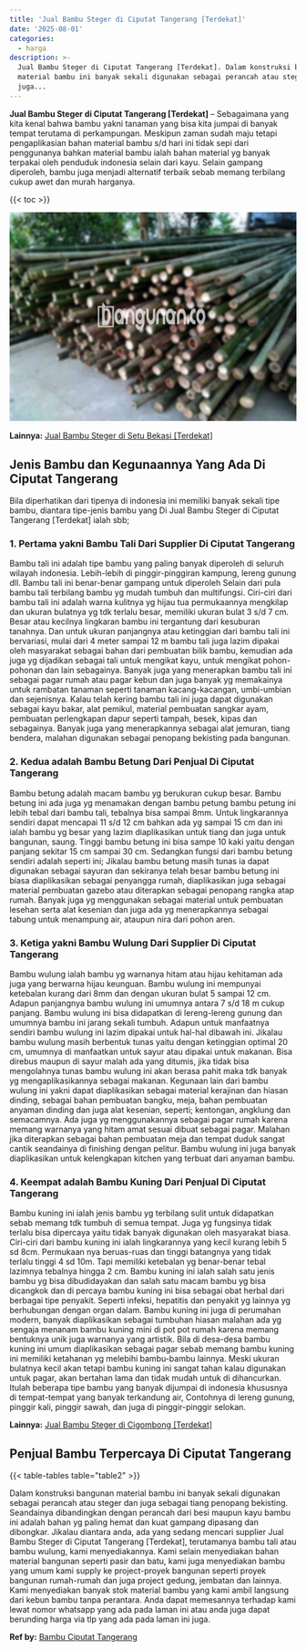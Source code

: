 ```yaml
---
title: 'Jual Bambu Steger di Ciputat Tangerang [Terdekat]'
date: '2025-08-01'
categories:
  - harga
description: >-
  Jual Bambu Steger di Ciputat Tangerang [Terdekat]. Dalam konstruksi bangunan
  material bambu ini banyak sekali digunakan sebagai perancah atau steger dan
  juga...
---
```


**Jual Bambu Steger di Ciputat Tangerang \[Terdekat\]** – Sebagaimana yang kita kenal bahwa bambu yakni tanaman yang bisa kita jumpai di banyak tempat terutama di perkampungan. Meskipun zaman sudah maju tetapi pengaplikasian bahan material bambu s/d hari ini tidak sepi dari penggunanya bahkan material bambu ialah bahan material yg banyak terpakai oleh penduduk indonesia selain dari kayu. Selain gampang diperoleh, bambu juga menjadi alternatif terbaik sebab memang terbilang cukup awet dan murah harganya.

{{< toc >}}

![Jual Bambu Steger di Ciputat Tangerang [Terdekat]](/images/jual-bambu-tali-20.png)

**Lainnya:** [Jual Bambu Steger di Setu Bekasi \[Terdekat\]](https://bambu.bangunan.co/jual-bambu-steger-di-setu-bekasi-terdekat/)

## Jenis Bambu dan Kegunaannya Yang Ada Di Ciputat Tangerang

Bila diperhatikan dari tipenya di indonesia ini memiliki banyak sekali tipe bambu, diantara tipe-jenis bambu yang Di Jual Bambu Steger di Ciputat Tangerang \[Terdekat\] ialah sbb;

### 1\. Pertama yakni Bambu Tali Dari Supplier Di Ciputat Tangerang

Bambu tali ini adalah tipe bambu yang paling banyak diperoleh di seluruh wilayah indonesia. Lebih-lebih di pinggir-pinggiran kampung, lereng gunung dll. Bambu tali ini benar-benar gampang untuk diperoleh Selain dari pula bambu tali terbilang bambu yg mudah tumbuh dan multifungsi. Ciri-ciri dari bambu tali ini adalah warna kulitnya yg hijau tua permukaannya mengkilap dan ukuran bulatnya yg tdk terlalu besar, memiliki ukuran bulat 3 s/d 7 cm. Besar atau kecilnya lingkaran bambu ini tergantung dari kesuburan tanahnya. Dan untuk ukuran panjangnya atau ketinggian dari bambu tali ini bervariasi, mulai dari 4 meter sampai 12 m bambu tali juga lazim dipakai oleh masyarakat sebagai bahan dari pembuatan bilik bambu, kemudian ada juga yg dijadikan sebagai tali untuk mengikat kayu, untuk mengikat pohon-pohonan dan lain sebagainya. Banyak juga yang menerapkan bambu tali ini sebagai pagar rumah atau pagar kebun dan juga banyak yg memakainya untuk rambatan tanaman seperti tanaman kacang-kacangan, umbi-umbian dan sejenisnya. Kalau telah kering bambu tali ini juga dapat digunakan sebagai kayu bakar, alat pemikul, material pembuatan sangkar ayam, pembuatan perlengkapan dapur seperti tampah, besek, kipas dan sebagainya. Banyak juga yang menerapkannya sebagai alat jemuran, tiang bendera, malahan digunakan sebagai penopang bekisting pada bangunan.

### 2\. Kedua adalah Bambu Betung Dari Penjual Di Ciputat Tangerang

Bambu betung adalah macam bambu yg berukuran cukup besar. Bambu betung ini ada juga yg menamakan dengan bambu petung bambu petung ini lebih tebal dari bambu tali, tebalnya bisa sampai 8mm. Untuk lingkarannya sendiri dapat mencapai 11 s/d 12 cm bahkan ada yg sampai 15 cm dan ini ialah bambu yg besar yang lazim diaplikasikan untuk tiang dan juga untuk bangunan, saung. Tinggi bambu betung ini bisa sampe 10 kaki yaitu dengan panjang sekitar 15 cm sampai 30 cm. Sedangkan fungsi dari bambu betung sendiri adalah seperti ini; Jikalau bambu betung masih tunas ia dapat digunakan sebagai sayuran dan sekiranya telah besar bambu betung ini biasa diaplikasikan sebagai penyangga rumah, diaplikasikan juga sebagai material pembuatan gazebo atau diterapkan sebagai penopang rangka atap rumah. Banyak juga yg menggunakan sebagai material untuk pembuatan lesehan serta alat kesenian dan juga ada yg menerapkannya sebagai tabung untuk menampung air, ataupun nira dari pohon aren.

### 3\. Ketiga yakni Bambu Wulung Dari Supplier Di Ciputat Tangerang

Bambu wulung ialah bambu yg warnanya hitam atau hijau kehitaman ada juga yang berwarna hijau keunguan. Bambu wulung ini mempunyai ketebalan kurang dari 8mm dan dengan ukuran bulat 5 sampai 12 cm. Adapun panjangnya bambu wulung ini umumnya antara 7 s/d 18 m cukup panjang. Bambu wulung ini bisa didapatkan di lereng-lereng gunung dan umumnya bambu ini jarang sekali tumbuh. Adapun untuk manfaatnya sendiri bambu wulung ini lazim dipakai untuk hal-hal dibawah ini. Jikalau bambu wulung masih berbentuk tunas yaitu dengan ketinggian optimal 20 cm, umumnya di manfaatkan untuk sayur atau dipakai untuk makanan. Bisa direbus maupun di sayur malah ada yang ditumis, jika tidak bisa mengolahnya tunas bambu wulung ini akan berasa pahit maka tdk banyak yg mengaplikasikannya sebagai makanan. Kegunaan lain dari bambu wulung ini yakni dapat diaplikasikan sebagai material kerajinan dan hiasan dinding, sebagai bahan pembuatan bangku, meja, bahan pembuatan anyaman dinding dan juga alat kesenian, seperti; kentongan, angklung dan semacamnya. Ada juga yg menggunakannya sebagai pagar rumah karena memang warnanya yang hitam amat sesuai dibuat sebagai pagar. Malahan jika diterapkan sebagai bahan pembuatan meja dan tempat duduk sangat cantik seandainya di finishing dengan pelitur. Bambu wulung ini juga banyak diaplikasikan untuk kelengkapan kitchen yang terbuat dari anyaman bambu.

### 4\. Keempat adalah Bambu Kuning Dari Penjual Di Ciputat Tangerang

Bambu kuning ini ialah jenis bambu yg terbilang sulit untuk didapatkan sebab memang tdk tumbuh di semua tempat. Juga yg fungsinya tidak terlalu bisa dipercaya yaitu tidak banyak digunakan oleh masyarakat biasa. Ciri-ciri dari bambu kuning ini ialah lingkarannya yang kecil kurang lebih 5 sd 8cm. Permukaan nya beruas-ruas dan tinggi batangnya yang tidak terlalu tinggi 4 sd 10m. Tapi memiliki ketebalan yg benar-benar tebal lazimnya tebalnya hingga 2 cm. Bambu kuning ini ialah salah satu jenis bambu yg bisa dibudidayakan dan salah satu macam bambu yg bisa dicangkok dan di percaya bambu kuning ini bisa sebagai obat herbal dari berbagai tipe penyakit. Seperti infeksi, hepatitis dan penyakit yg lainnya yg berhubungan dengan organ dalam. Bambu kuning ini juga di perumahan modern, banyak diaplikasikan sebagai tumbuhan hiasan malahan ada yg sengaja menanam bambu kuning mini di pot pot rumah karena memang bentuknya unik juga warnanya yang artistik. Bila di desa-desa bambu kuning ini umum diaplikasikan sebagai pagar sebab memang bambu kuning ini memiliki ketahanan yg melebihi bambu-bambu lainnya. Meski ukuran bulatnya kecil akan tetapi bambu kuning ini sangat tahan kalau digunakan untuk pagar, akan bertahan lama dan tidak mudah untuk di dihancurkan. Itulah beberapa tipe bambu yang banyak dijumpai di indonesia khususnya di tempat-tempat yang banyak terkandung air, Contohnya di lereng gunung, pinggir kali, pinggir sawah, dan juga di pinggir-pinggir selokan.

**Lainnya:** [Jual Bambu Steger di Cigombong \[Terdekat\]](https://bambu.bangunan.co/jual-bambu-steger-di-cigombong-terdekat/)

## Penjual Bambu Terpercaya Di Ciputat Tangerang

{{< table-tables table="table2" >}}

Dalam konstruksi bangunan material bambu ini banyak sekali digunakan sebagai perancah atau steger dan juga sebagai tiang penopang bekisting. Seandainya dibandingkan dengan perancah dari besi maupun kayu bambu ini adalah bahan yg paling hemat dan kuat gampang dipasang dan dibongkar. Jikalau diantara anda, ada yang sedang mencari supplier Jual Bambu Steger di Ciputat Tangerang \[Terdekat\], terutamanya bambu tali atau bambu wulung, kami menyediakannya. Kami selain menyediakan bahan material bangunan seperti pasir dan batu, kami juga menyediakan bambu yang umum kami supply ke project-proyek bangunan seperti proyek bangunan rumah-rumah dan juga project gedung, jembatan dan lainnya. Kami menyediakan banyak stok material bambu yang kami ambil langsung dari kebun bambu tanpa perantara. Anda dapat memesannya terhadap kami lewat nomor whatsapp yang ada pada laman ini atau anda juga dapat berunding harga via tlp yang ada pada laman ini juga.

**Ref by:** [Bambu Ciputat Tangerang](https://id.wikipedia.org/wiki/Bambu)

